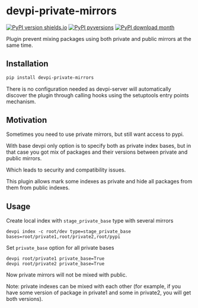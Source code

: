 # devpi-private-mirrors

[![PyPI version shields.io](https://img.shields.io/pypi/v/devpi-private-mirrors.svg)](https://pypi.python.org/pypi/devpi-private-mirrors/)
[![PyPI pyversions](https://img.shields.io/pypi/pyversions/devpi-private-mirrors.svg)](https://pypi.python.org/pypi/devpi-private-mirrors/)
[![PyPI download month](https://img.shields.io/pypi/dm/devpi-private-mirrors.svg)](https://pypi.python.org/pypi/devpi-private-mirrors/)

Plugin prevent mixing packages using both private and public mirrors at the same time.

## Installation

```sh
pip install devpi-private-mirrors
```

There is no configuration needed as devpi-server will automatically discover the plugin
through calling hooks using the setuptools entry points mechanism.

## Motivation

Sometimes you need to use private mirrors, but still want access to pypi.

With base devpi only option is to specify both as private index bases,
but in that case you got mix of packages and their versions between
private and public mirrors.

Which leads to security and compatibility issues.

This plugin allows mark some indexes as private and hide all packages from them
from public indexes.

## Usage

Create local index with `stage_private_base` type with several mirrors

```
devpi index -c root/dev type=stage_private_base bases=root/private1,root/private2,root/pypi
```

Set `private_base` option for all private bases

```
devpi root/private1 private_base=True
devpi root/private2 private_base=True
```

Now private mirrors will not be mixed with public.

Note: private indexes can be mixed with each other (for example, if you have some version
of package in private1 and some in private2, you will get both versions).

